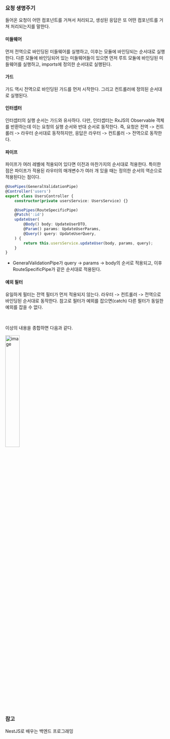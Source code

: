 ### 요청 생명주기

들어온 요청이 어떤 컴포넌트를 거쳐서 처리되고, 생성된 응답은 또 어떤  컴포넌트를 거쳐 처리되는지를 말한다. 

#### 미들웨어 

먼저 전역으로 바인딩된 미들웨어를 실행하고, 이후는 모듈에 바인딩되는 순서대로 실행한다. 다른 모듈에 바인딩되어 있는 미들웨어들이 있으면 먼저 루트 모듈에 바인딩된 미들웨어를 실행하고, imports에 정의한 순서대로 실행된다. 

#### 가드

가드 역시 전역으로 바인딩된 가드를 먼저 시작한다. 그리고 컨트롤러에 정의된 순서대로 실행된다. 

#### 인터셉터

인터셉터의 실행 순서는 가드와 유사하다. 다만, 인터셉터는 RxJS의 Observable 객체를 반환하는데 이는 요청의 실행 순서와 반대 순서로 동작한다.  즉, 요청은 전역 -> 컨트롤러 -> 라우터 순서대로 동작하지만, 응답은 라우터 -> 컨트롤러 -> 전역으로 동작한다. 

#### 파이프

파이프가 여러 레벨에 적용되어 있다면 이전과 마찬가지의 순서대로 적용한다. 특이한 점은 파이프가 적용된 라우터의 매개변수가 여러 개 있을 때는 정의한 순서의 역순으로 적용된다는 점이다. 

```typescript
@UsePipes(GeneralValidationPipe)
@Controller('users')
export class UsersController {
	constructor(private usersService: UsersService) {}

	@UsePipes(RouteSpecificPipe)
	@Patch(':id')
	updateUser(
		@Body() body: UpdateUserDTO,
		@Param() params: UpdateUserParams,
		@Query() query: UpdateUserQuery,
	) {
		return this.usersService.updateUser(body, params, query);
	}
}
```

- GeneralValidationPipe가 query -> params -> body의 순서로 적용되고, 이후 RouteSpecificPipe가 같은 순서대로 적용된다. 

#### 예외 필터

유일하게 필터는 전역 필터가 먼저 적용되지 않는다. 라우터 -> 컨트롤러 -> 전역으로 바인딩된 순서대로 동작한다. 참고로 필터가 예외를 잡으면(catch) 다른 필터가 동일한 예외를 잡을 수 없다. 

<br>

이상의 내용을 종합하면 다음과 같다.

<img width="30%" alt="image" src="https://github.com/mzeong/Study/assets/70924556/2427271f-a7aa-42a9-a1c8-b4156159e26a">

<br>

### 참고

NestJS로 배우는 백엔드 프로그래밍 
